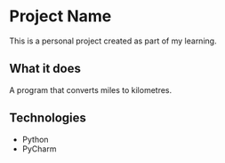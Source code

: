 # Project Name

This is a personal project created as part of my learning.

## What it does
A program that converts miles to kilometres.

## Technologies
- Python
- PyCharm
